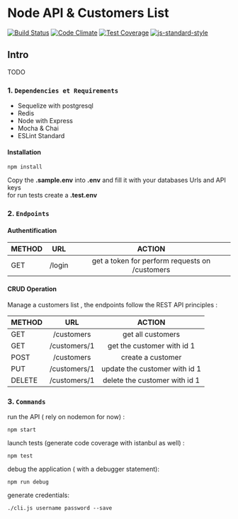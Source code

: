 # Node API & Customers List

[![Build Status](https://travis-ci.org/zelazna/NodeApi.svg?branch=develop)](https://travis-ci.org/zelazna/NodeApi)
[![Code Climate](https://codeclimate.com/github/zelazna/NodeApi/badges/gpa.svg)](https://codeclimate.com/github/zelazna/NodeApi)
[![Test Coverage](https://codeclimate.com/github/zelazna/NodeApi/badges/coverage.svg)](https://codeclimate.com/github/zelazna/NodeApi/coverage)
[![js-standard-style](https://img.shields.io/badge/code%20style-standard-brightgreen.svg)](http://standardjs.com/)

## Intro

TODO

### 1. `Dependencies et Requirements`

* Sequelize with postgresql
* Redis
* Node with Express
* Mocha & Chai
* ESLint Standard

#### Installation

```shell
npm install
```

Copy the **.sample.env** into **.env** and fill it with your databases Urls and API keys  
for run tests create a **.test.env**

### 2. `Endpoints`

#### Authentification

| METHOD | URL          | ACTION                                        |
|:-------|:------------:|:---------------------------------------------:|
| GET    | /login       | get a token for perform requests on /customers |

#### CRUD  Operation

Manage a customers list , the endpoints follow the REST API principles :

| METHOD | URL          | ACTION                        |
|:-------|:------------:|:-----------------------------:|
| GET    | /customers   | get all customers             |
| GET    | /customers/1 | get the customer with id 1    |
| POST   | /customers   | create a customer             |
| PUT    | /customers/1 | update the customer with id 1 |
| DELETE | /customers/1 | delete the customer with id 1 |

### 3. `Commands`

run the API ( rely on nodemon for now) :

```shell
npm start
```

launch tests (generate code coverage with istanbul as well) :

```shell
npm test
```

debug the application ( with a debugger statement):

```shell
npm run debug
```

generate credentials:

```shell
./cli.js username password --save
```
